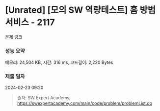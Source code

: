 # [Unrated] [모의 SW 역량테스트] 홈 방범 서비스 - 2117 

[문제 링크](https://swexpertacademy.com/main/code/problem/problemDetail.do?contestProbId=AV5V61LqAf8DFAWu) 

### 성능 요약

메모리: 24,504 KB, 시간: 316 ms, 코드길이: 2,220 Bytes

### 제출 일자

2024-02-23 09:20



> 출처: SW Expert Academy, https://swexpertacademy.com/main/code/problem/problemList.do